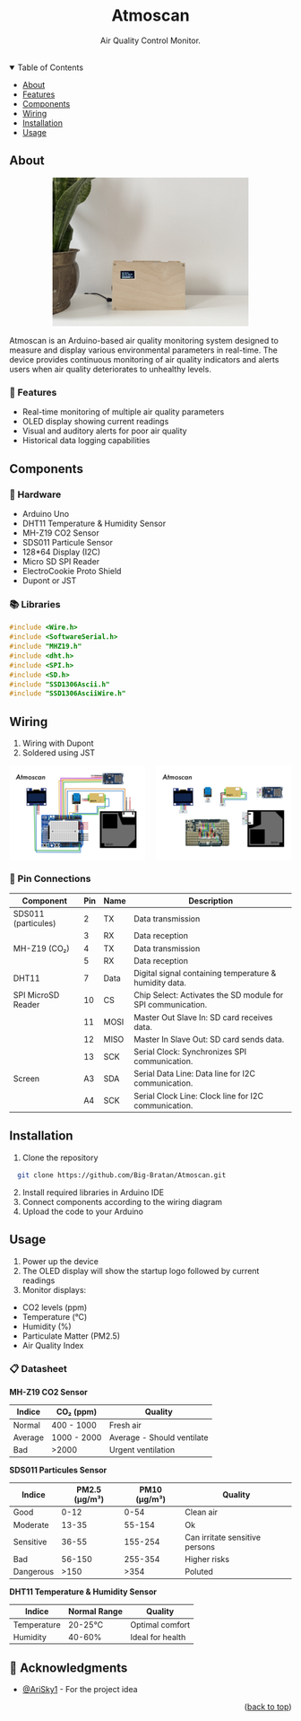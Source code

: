 <a id="readme-top"></a>
<div align="center">
  <h1>Atmoscan</h1>
  <p>
    Air Quality Control Monitor.
  </p>

</div>

<br />

<!-- Table of Contents -->
<details open>
  <summary>Table of Contents</summary>

- [About](#about)
- [Features](#dart-features)
- [Components](#components)
- [Wiring](#wiring)
- [Installation](#installation)
- [Usage](#usage)

</details>

<!-- About the Project -->

## About

<div align="center">
  <img src="./assets/atmoscan.jpg" alt="screenshot" width="350" />
</div>

Atmoscan is an Arduino-based air quality monitoring system designed to measure and display various environmental
parameters in real-time. The device provides continuous monitoring of air quality indicators and alerts users when air
quality deteriorates to unhealthy levels.

<!-- Features -->

### :dart: Features

- Real-time monitoring of multiple air quality parameters
- OLED display showing current readings
- Visual and auditory alerts for poor air quality
- Historical data logging capabilities

<!-- Components -->

## Components

### :nut_and_bolt: Hardware

- Arduino Uno
- DHT11 Temperature & Humidity Sensor
- MH-Z19 CO2 Sensor
- SDS011 Particule Sensor
- 128*64 Display (I2C)
- Micro SD SPI Reader
- ElectroCookie Proto Shield
- Dupont or JST

<!-- Libraries -->

### :books: Libraries

```cpp
#include <Wire.h>
#include <SoftwareSerial.h>
#include "MHZ19.h"
#include <dht.h>
#include <SPI.h>
#include <SD.h>
#include "SSD1306Ascii.h"
#include "SSD1306AsciiWire.h"
```

<!-- Wiring -->

## Wiring

1. Wiring with Dupont
2. Soldered using JST
<div style="display: flex; gap: 20px;">
  <img src="./assets/atmoscan-wiring.png" alt="wiring" width="48%"/>
  <img src="./assets/atmoscan-wiring-soldered.png" alt="soldered on shield" width="48%"/>
</div>

### :electric_plug: Pin Connections
| Component           | Pin | Name | Description       |
|---------------------|-----|------|-------------------|
| SDS011 (particules) | 2   | TX   | Data transmission |
|                     | 3   | RX   | Data reception    |
| MH-Z19 (CO₂)        | 4   | TX   | Data transmission |
|                     | 5   | RX   | Data reception    |
| DHT11               | 7   | Data | Digital signal containing temperature & humidity data. |
| SPI MicroSD Reader  | 10  | CS   | Chip Select: Activates the SD module for SPI communication. |
|                     | 11  | MOSI | Master Out Slave In: SD card receives data. |
|                     | 12  | MISO | Master In Slave Out: SD card sends data. |
|                     | 13  | SCK  | Serial Clock: Synchronizes SPI communication. |
| Screen              | A3  | SDA  | Serial Data Line: Data line for I2C communication. |
|                     | A4  | SCK  | Serial Clock Line: Clock line for I2C communication. |

<!-- Installation -->

## Installation

1. Clone the repository

```bash
  git clone https://github.com/Big-Bratan/Atmoscan.git
```

2. Install required libraries in Arduino IDE
3. Connect components according to the wiring diagram
4. Upload the code to your Arduino

<!-- Usage -->

## Usage

1. Power up the device
2. The OLED display will show the startup logo followed by current readings
3. Monitor displays:

- CO2 levels (ppm)
- Temperature (°C)
- Humidity (%)
- Particulate Matter (PM2.5)
- Air Quality Index

### :clipboard: Datasheet

**MH-Z19 CO2 Sensor**

| Indice  | CO₂ (ppm)   | Quality                    |
|---------|-------------|----------------------------|
| Normal  | 400 - 1000  | Fresh air                  |
| Average | 1000 - 2000 | Average - Should ventilate |
| Bad     | >2000       | Urgent ventilation         |

**SDS011 Particules Sensor**

| Indice    | PM2.5 (µg/m³) | PM10 (µg/m³) | Quality      |
|-----------|---------------|--------------|--------------|
| Good      | 0-12          | 0-54         | Clean air    |
| Moderate  | 13-35         | 55-154       | Ok           |
| Sensitive | 36-55         | 155-254      | Can irritate sensitive persons |
| Bad       | 56-150        | 255-354      | Higher risks |
| Dangerous | >150          | >354         | Poluted |

**DHT11 Temperature & Humidity Sensor**

| Indice      | Normal Range | Quality          |
|-------------|--------------|------------------|
| Temperature | 20-25°C      | Optimal comfort  |
| Humidity    | 40-60%       | Ideal for health |


## :raised_hands: Acknowledgments
- [@AriSky1](https://github.com/AriSky1) - For the project idea
<!-- Acknowledgments -->
<!--
## :raised_hands: Acknowledgments

Use this section to mention useful resources and libraries that you have used in your projects.

- [MHZ19 Code example](https://esphome.io/components/sensor/mhz19.html)
- [Similar project with more sensors and display features](https://howtomechatronics.com/projects/diy-air-quality-monitor-pm2-5-co2-voc-ozone-temp-hum-arduino-meter/#h-the-co2-sensor-mh-z19)

## License

Distributed under the MIT License. See `LICENSE` for more information.
-->

<p align="right">(<a href="#readme-top">back to top</a>)</p>
